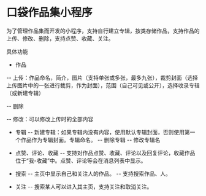 # 口袋作品集小程序

为了管理作品集而开发的小程序，支持自行建立专辑，按类存储作品，支持作品的上传、修改、删除，支持点赞、收藏、关注。

具体功能
- 作品

-- 上传：作品命名，简介，图片（支持单张或多张，最多九张），裁剪封面（选择上传图片中的一张进行裁剪，作为封面），范围（自己可见或公开），选择收录专辑（或新建专辑）

-- 删除

-- 修改：可以修改上传时的全部内容

- 专辑
-- 新建专辑：如果专辑内没有内容，使用默认专辑封面，否则使用第一个作品作为专辑封面。专辑命名。
-- 删除专辑
-- 修改专辑名

- 点赞、评论、收藏
-- 支持对作品点赞、收藏、评论以及回复评论，收藏作品位于“我-收藏”中。点赞、评论等会在消息列表中显示。

- 搜索
-- 主页中显示自己和关注人的作品。
-- 支持搜索作品、人。

- 关注
-- 搜索某人可以进入其主页，支持关注和取消关注。



